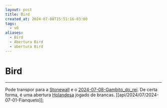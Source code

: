 ```yaml
---
layout: post
title: Bird
created_at: 2024-07-08T15:51:16-03:00
tags:
  - v0
aliases:
  - Bird
  - Abertura Bird
  - abertura Bird
---
```

# Bird
---

Pode transpor para a [Stonewall](Stonewall) e o [2024-07-08-Gambito_do_rei](_draft/2024/07/2024-07-08-Gambito_do_rei.md). De certa forma, é uma abertura [Holandesa](Holandesa) jogado de brancas. [[api/2024/07/2024-07-01-Fianqueto]];